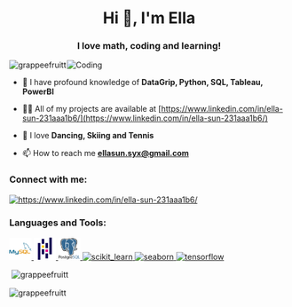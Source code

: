 <h1 align="center">Hi 👋, I'm Ella</h1>
<h3 align="center">I love math, coding and learning!</h3>
<img align="right" alt="Coding" width="400" src="https://media3.giphy.com/media/CuuSHzuc0O166MRfjt/giphy.gif?cid=ecf05e477yvghb9k2bzvabmcllf9qed0ww7yi337wvnkz9m5&ep=v1_gifs_search&rid=giphy.gif&ct=g">


<p align="left"> <img src="https://komarev.com/ghpvc/?username=grappeefruitt&label=Profile%20views&color=0e75b6&style=flat" alt="grappeefruitt" /> </p>

- 👯 I have profound knowledge of **DataGrip, Python, SQL, Tableau, PowerBI**

- 👨‍💻 All of my projects are available at [https://www.linkedin.com/in/ella-sun-231aaa1b6/](https://www.linkedin.com/in/ella-sun-231aaa1b6/)

- 🌱 I love **Dancing, Skiing and Tennis**

- 📫 How to reach me **ellasun.syx@gmail.com**

<h3 align="left">Connect with me:</h3>
<p align="left">
<a href="https://linkedin.com/in/https://www.linkedin.com/in/ella-sun-231aaa1b6/" target="blank"><img align="center" src="https://raw.githubusercontent.com/rahuldkjain/github-profile-readme-generator/master/src/images/icons/Social/linked-in-alt.svg" alt="https://www.linkedin.com/in/ella-sun-231aaa1b6/" height="30" width="40" /></a>
</p>

<h3 align="left">Languages and Tools:</h3>
<p align="left"> <a href="https://www.mysql.com/" target="_blank" rel="noreferrer"> <img src="https://raw.githubusercontent.com/devicons/devicon/master/icons/mysql/mysql-original-wordmark.svg" alt="mysql" width="40" height="40"/> </a> <a href="https://pandas.pydata.org/" target="_blank" rel="noreferrer"> <img src="https://raw.githubusercontent.com/devicons/devicon/2ae2a900d2f041da66e950e4d48052658d850630/icons/pandas/pandas-original.svg" alt="pandas" width="40" height="40"/> </a> <a href="https://www.postgresql.org" target="_blank" rel="noreferrer"> <img src="https://raw.githubusercontent.com/devicons/devicon/master/icons/postgresql/postgresql-original-wordmark.svg" alt="postgresql" width="40" height="40"/> </a> <a href="https://scikit-learn.org/" target="_blank" rel="noreferrer"> <img src="https://upload.wikimedia.org/wikipedia/commons/0/05/Scikit_learn_logo_small.svg" alt="scikit_learn" width="40" height="40"/> </a> <a href="https://seaborn.pydata.org/" target="_blank" rel="noreferrer"> <img src="https://seaborn.pydata.org/_images/logo-mark-lightbg.svg" alt="seaborn" width="40" height="40"/> </a> <a href="https://www.tensorflow.org" target="_blank" rel="noreferrer"> <img src="https://www.vectorlogo.zone/logos/tensorflow/tensorflow-icon.svg" alt="tensorflow" width="40" height="40"/> </a> </p>

<p>&nbsp;<img align="center" src="https://github-readme-stats.vercel.app/api?username=grappeefruitt&show_icons=true&locale=en" alt="grappeefruitt" /></p>

<p><img align="center" src="https://github-readme-streak-stats.herokuapp.com/?user=grappeefruitt&" alt="grappeefruitt" /></p>

